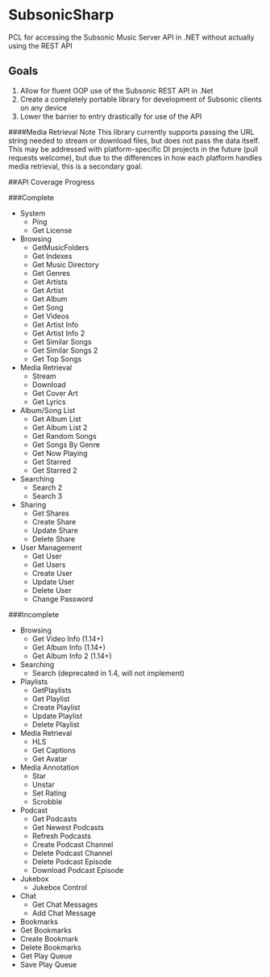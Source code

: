 # SubsonicSharp
PCL for accessing the Subsonic Music Server API in .NET without actually using the REST API

## Goals
1. Allow for fluent OOP use of the Subsonic REST API in .Net
2. Create a completely portable library for development of Subsonic clients on any device
3. Lower the barrier to entry drastically for use of the API

####Media Retrieval Note
This library currently supports passing the URL string needed to stream or download files, but does not pass the data itself.
This may be addressed with platform-specific DI projects in the future (pull requests welcome), but due to the differences in how each platform handles media retrieval, this is a secondary goal.

##API Coverage Progress

###Complete

- System
  - Ping
  - Get License
- Browsing
  - GetMusicFolders
  - Get Indexes
  - Get Music Directory
  - Get Genres
  - Get Artists
  - Get Artist
  - Get Album
  - Get Song
  - Get Videos
  - Get Artist Info
  - Get Artist Info 2
  - Get Similar Songs
  - Get Similar Songs 2
  - Get Top Songs
- Media Retrieval
  - Stream
  - Download
  - Get Cover Art
  - Get Lyrics
- Album/Song List
  - Get Album List
  - Get Album List 2
  - Get Random Songs
  - Get Songs By Genre
  - Get Now Playing
  - Get Starred
  - Get Starred 2
- Searching
  - Search 2
  - Search 3
- Sharing
  - Get Shares
  - Create Share
  - Update Share
  - Delete Share
- User Management
  - Get User
  - Get Users
  - Create User
  - Update User
  - Delete User
  - Change Password

###Incomplete

- Browsing
  - Get Video Info (1.14+)
  - Get Album Info (1.14+)
  - Get Album Info 2 (1.14+)
- Searching
  - Search (deprecated in 1.4, will not implement)
- Playlists
  - GetPlaylists
  - Get Playlist
  - Create Playlist
  - Update Playlist
  - Delete Playlist
- Media Retrieval
  - HLS
  - Get Captions
  - Get Avatar
- Media Annotation
  - Star
  - Unstar
  - Set Rating
  - Scrobble
- Podcast
  - Get Podcasts
  - Get Newest Podcasts
  - Refresh Podcasts
  - Create Podcast Channel
  - Delete Podcast Channel
  - Delete Podcast Episode
  - Download Podcast Episode
- Jukebox
  - Jukebox Control
- Chat
  - Get Chat Messages
  - Add Chat Message
- Bookmarks
 - Get Bookmarks
 - Create Bookmark
 - Delete Bookmarks
 - Get Play Queue
 - Save Play Queue
